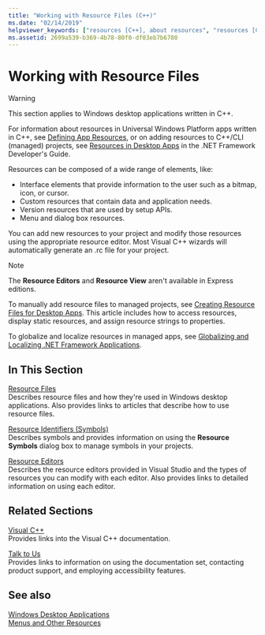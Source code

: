 ```yaml
---
title: "Working with Resource Files (C++)"
ms.date: "02/14/2019"
helpviewer_keywords: ["resources [C++], about resources", "resources [C++], about resource files", "resource files [C++], about resource files"]
ms.assetid: 2699a539-b369-4b78-80f0-df03eb7b6780
---
```

# Working with Resource Files

> [!WARNING]
> This section applies to Windows desktop applications written in C++.
>
> For information about resources in Universal Windows Platform apps written in C++, see [Defining App Resources](/windows/uwp/app-resources/), or on adding resources to C++/CLI (managed) projects, see [Resources in Desktop Apps](/dotnet/framework/resources/index) in the .NET Framework Developer's Guide.

Resources can be composed of a wide range of elements, like:

- Interface elements that provide information to the user such as a bitmap, icon, or cursor.
- Custom resources that contain data and application needs.
- Version resources that are used by setup APIs.
- Menu and dialog box resources.

You can add new resources to your project and modify those resources using the appropriate resource editor. Most Visual C++ wizards will automatically generate an .rc file for your project.

> [!NOTE]
> The **Resource Editors** and **Resource View** aren't available in Express editions.

To manually add resource files to managed projects, see [Creating Resource Files for Desktop Apps](/dotnet/framework/resources/creating-resource-files-for-desktop-apps). This article includes how to access resources, display static resources, and assign resource strings to properties.

To globalize and localize resources in managed apps, see [Globalizing and Localizing .NET Framework Applications](/dotnet/standard/globalization-localization/index).

## In This Section

[Resource Files](../windows/resource-files-visual-studio.md)<br/>
Describes resource files and how they're used in Windows desktop applications. Also provides links to articles that describe how to use resource files.

[Resource Identifiers (Symbols)](../windows/symbols-resource-identifiers.md)<br/>
Describes symbols and provides information on using the **Resource Symbols** dialog box to manage symbols in your projects.

[Resource Editors](../windows/resource-editors.md)<br/>
Describes the resource editors provided in Visual Studio and the types of resources you can modify with each editor. Also provides links to detailed information on using each editor.

## Related Sections

[Visual C++](../visual-cpp-in-visual-studio.md)<br/>
Provides links into the Visual C++ documentation.

[Talk to Us](/visualstudio/ide/talk-to-us)<br/>
Provides links to information on using the documentation set, contacting product support, and employing accessibility features.

## See also

[Windows Desktop Applications](../windows/windows-desktop-applications-cpp.md)<br/>
[Menus and Other Resources](https://msdn.microsoft.com/library/windows/desktop/ms632583.aspx)
